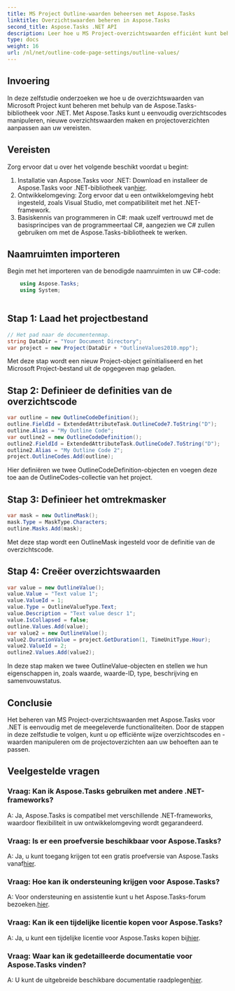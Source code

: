```yaml
---
title: MS Project Outline-waarden beheersen met Aspose.Tasks
linktitle: Overzichtswaarden beheren in Aspose.Tasks
second_title: Aspose.Tasks .NET API
description: Leer hoe u MS Project-overzichtswaarden efficiënt kunt beheren met Aspose.Tasks voor .NET. Pas eenvoudig projectoverzichten aan.
type: docs
weight: 16
url: /nl/net/outline-code-page-settings/outline-values/
---
```

## Invoering
In deze zelfstudie onderzoeken we hoe u de overzichtswaarden van Microsoft Project kunt beheren met behulp van de Aspose.Tasks-bibliotheek voor .NET. Met Aspose.Tasks kunt u eenvoudig overzichtscodes manipuleren, nieuwe overzichtswaarden maken en projectoverzichten aanpassen aan uw vereisten.
## Vereisten
Zorg ervoor dat u over het volgende beschikt voordat u begint:
1.  Installatie van Aspose.Tasks voor .NET: Download en installeer de Aspose.Tasks voor .NET-bibliotheek van[hier](https://releases.aspose.com/tasks/net/).
2. Ontwikkelomgeving: Zorg ervoor dat u een ontwikkelomgeving hebt ingesteld, zoals Visual Studio, met compatibiliteit met het .NET-framework.
3. Basiskennis van programmeren in C#: maak uzelf vertrouwd met de basisprincipes van de programmeertaal C#, aangezien we C# zullen gebruiken om met de Aspose.Tasks-bibliotheek te werken.

## Naamruimten importeren
Begin met het importeren van de benodigde naamruimten in uw C#-code:
```csharp
    using Aspose.Tasks;
    using System;
    
```
## Stap 1: Laad het projectbestand
```csharp
// Het pad naar de documentenmap.
string DataDir = "Your Document Directory";
var project = new Project(DataDir + "OutlineValues2010.mpp");
```
Met deze stap wordt een nieuw Project-object geïnitialiseerd en het Microsoft Project-bestand uit de opgegeven map geladen.
## Stap 2: Definieer de definities van de overzichtscode
```csharp
var outline = new OutlineCodeDefinition();
outline.FieldId = ExtendedAttributeTask.OutlineCode7.ToString("D");
outline.Alias = "My Outline Code";
var outline2 = new OutlineCodeDefinition();
outline2.FieldId = ExtendedAttributeTask.OutlineCode7.ToString("D");
outline2.Alias = "My Outline Code 2";
project.OutlineCodes.Add(outline);
```
Hier definiëren we twee OutlineCodeDefinition-objecten en voegen deze toe aan de OutlineCodes-collectie van het project.
## Stap 3: Definieer het omtrekmasker
```csharp
var mask = new OutlineMask();
mask.Type = MaskType.Characters;
outline.Masks.Add(mask);
```
Met deze stap wordt een OutlineMask ingesteld voor de definitie van de overzichtscode.
## Stap 4: Creëer overzichtswaarden
```csharp
var value = new OutlineValue();
value.Value = "Text value 1";
value.ValueId = 1;
value.Type = OutlineValueType.Text;
value.Description = "Text value descr 1";
value.IsCollapsed = false;
outline.Values.Add(value);
var value2 = new OutlineValue();
value2.DurationValue = project.GetDuration(1, TimeUnitType.Hour);
value2.ValueId = 2;
outline2.Values.Add(value2);
```
In deze stap maken we twee OutlineValue-objecten en stellen we hun eigenschappen in, zoals waarde, waarde-ID, type, beschrijving en samenvouwstatus.

## Conclusie
Het beheren van MS Project-overzichtswaarden met Aspose.Tasks voor .NET is eenvoudig met de meegeleverde functionaliteiten. Door de stappen in deze zelfstudie te volgen, kunt u op efficiënte wijze overzichtscodes en -waarden manipuleren om de projectoverzichten aan uw behoeften aan te passen.
## Veelgestelde vragen
### Vraag: Kan ik Aspose.Tasks gebruiken met andere .NET-frameworks?
A: Ja, Aspose.Tasks is compatibel met verschillende .NET-frameworks, waardoor flexibiliteit in uw ontwikkelomgeving wordt gegarandeerd.
### Vraag: Is er een proefversie beschikbaar voor Aspose.Tasks?
 A: Ja, u kunt toegang krijgen tot een gratis proefversie van Aspose.Tasks vanaf[hier](https://releases.aspose.com/).
### Vraag: Hoe kan ik ondersteuning krijgen voor Aspose.Tasks?
 A: Voor ondersteuning en assistentie kunt u het Aspose.Tasks-forum bezoeken.[hier](https://forum.aspose.com/c/tasks/15).
### Vraag: Kan ik een tijdelijke licentie kopen voor Aspose.Tasks?
 A: Ja, u kunt een tijdelijke licentie voor Aspose.Tasks kopen bij[hier](https://purchase.aspose.com/temporary-license/).
### Vraag: Waar kan ik gedetailleerde documentatie voor Aspose.Tasks vinden?
 A: U kunt de uitgebreide beschikbare documentatie raadplegen[hier](https://reference.aspose.com/tasks/net/).